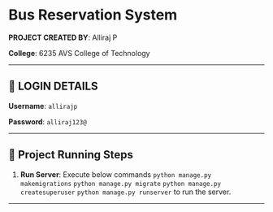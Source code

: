 # Bus Reservation System

**PROJECT CREATED BY**: Alliraj P

**College**: 6235 AVS College of Technology

---

## 🛑 LOGIN DETAILS

**Username**: `allirajp`

**Password**: `alliraj123@`

---

## 🚀 Project Running Steps
   
1. **Run Server**: Execute below commands
    `python manage.py makemigrations`
    `python manage.py migrate`
    `python manage.py createsuperuser`
    `python manage.py runserver` to run the server.

---
